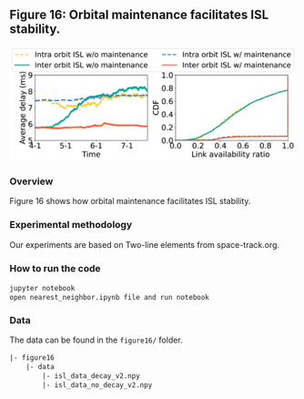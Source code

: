 ## Figure 16: Orbital maintenance facilitates ISL stability.

<div align=center><img src="./figure16.png" width=""></div>

### Overview
Figure 16 shows how orbital maintenance facilitates ISL stability.


### Experimental methodology
Our experiments are based on Two-line elements from space-track.org.


### How to run the code
```
jupyter notebook
open nearest_neighbor.ipynb file and run notebook
```

### Data
The data can be found in the `figure16/` folder.

	|- figure16
		|- data
			|- isl_data_decay_v2.npy
			|- isl_data_no_decay_v2.npy